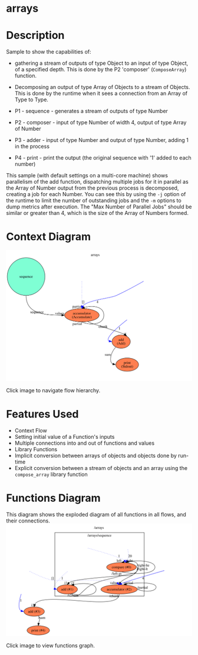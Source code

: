 arrays
==

Description
===
Sample to show the capabilities of:
* gathering a stream of outputs of type Object to an input of type Object, of a specified depth. 
This is done by the P2 'composer' (`ComposeArray`) function.
* Decomposing an output of type Array of Objects to a stream of Objects. This is done by the runtime when it sees
a connection from an Array of Type to Type.

* P1 - sequence - generates a stream of outputs of type Number
* P2 - composer - input of type Number of width 4, output of type Array of Number
* P3 - adder    - input of type Number and output of type Number, adding 1 in the process
* P4 - print    - print the output (the original sequence with '1' added to each number)

This sample (with default settings on a multi-core machine) shows parallelism of the add function, dispatching
multiple jobs for it in parallel as the Array of Number output from the previous process is decomposed, creating
a job for each Number. You can see this by using the `-j` option of the runtime to limit the number of outstanding
jobs and the `-m` options to dump metrics after execution. The "Max Number of Parallel Jobs" should be similar or
greater than 4, which is the size of the Array of Numbers formed.

Context Diagram
===
<a href="context.dot.svg" target="_blank"><img src="context.dot.svg"></a>

Click image to navigate flow hierarchy.

Features Used
===
* Context Flow
* Setting initial value of a Function's inputs
* Multiple connections into and out of functions and values
* Library Functions
* Implicit conversion between arrays of objects and objects done by run-time
* Explicit conversion between a stream of objects and an array using the `compose_array` library function

Functions Diagram
===
This diagram shows the exploded diagram of all functions in all flows, and their connections.
<a href="functions.dot.svg" target="_blank"><img src="functions.dot.svg"></a>

Click image to view functions graph.